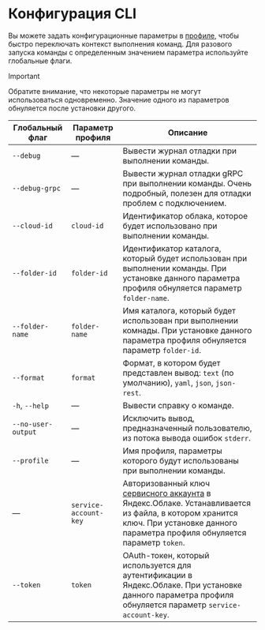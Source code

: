 # Конфигурация CLI

Вы можете задать конфигурационные параметры в [профиле](profile.md), чтобы быстро переключать контекст выполнения команд. Для разового запуска команды с определенным значением параметра используйте глобальные флаги.

> [!IMPORTANT]
> 
> Обратите внимание, что некоторые параметры не могут использоваться одновременно. Значение одного из параметров обнуляется после установки другого. 

| Глобальный флаг | Параметр профиля | Описание |
|----|----|----|
| `--debug` | — | Вывести журнал отладки при выполнении команды. |
| `--debug-grpc` | — | Вывести журнал отладки gRPC при выполнении команды. Очень подробный, полезен для отладки проблем с подключением. |
| `--cloud-id` | `cloud-id` | Идентификатор облака, которое будет использовано при выполнении команды. |
| `--folder-id` | `folder-id` | Идентификатор каталога, который будет использован при выполнении команды. При установке данного параметра профиля обнуляется параметр `folder-name`.|
| `--folder-name` | `folder-name` | Имя каталога, который будет использован при выполнении комнады. При установке данного параметра профиля обнуляется параметр `folder-id`.|
| `--format` | `format` | Формат, в котором будет представлен вывод: `text` (по умолчанию), `yaml`, `json`, `json-rest`. |
| `-h`, `--help` | — | Вывести справку о команде. |
| `--no-user-output` | — | Исключить вывод, предназначенный пользователю, из потока вывода ошибок `stderr`. |
| `--profile` | — | Имя профиля, параметры которого будут использованы при выполнении команды. |
| — | `service-account-key`| Авторизованный ключ [сервисного аккаунта](../../iam/concepts/users/service-accounts.md) в Яндекс.Облаке. Устанавливается из файла, в котором хранится ключ. При установке данного параметра профиля обнуляется параметр `token`. | 
| `--token` | `token` | OAuth-токен, который используется для аутентификации в Яндекс.Облаке. При установке данного параметра профиля обнуляется параметр `service-account-key`. |
